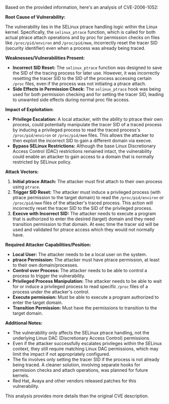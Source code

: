 Based on the provided information, here's an analysis of CVE-2006-1052:

**Root Cause of Vulnerability:**

The vulnerability lies in the SELinux ptrace handling logic within the Linux kernel. Specifically, the `selinux_ptrace` function, which is called for both actual ptrace attach operations and by proc for permission checks on files like `/proc/pid/environ` and `/proc/pid/mem`, incorrectly reset the tracer SID (security identifier) even when a process was already being traced.

**Weaknesses/Vulnerabilities Present:**

- **Incorrect SID Reset:** The `selinux_ptrace` function was designed to save the SID of the tracing process for later use. However, it was incorrectly resetting the tracer SID to the SID of the process accessing certain `/proc` files, even if the process was not initiating a ptrace attach.
- **Side Effects in Permission Check:** The `selinux_ptrace` hook was being used for both permission checking and for setting the tracer SID, leading to unwanted side effects during normal proc file access.

**Impact of Exploitation:**

- **Privilege Escalation:**  A local attacker, with the ability to ptrace their own process, could potentially manipulate the tracer SID of a traced process by inducing a privileged process to read the traced process's `/proc/pid/environ` or `/proc/pid/mem` files. This allows the attacker to then exploit the incorrect SID to gain a different domain via execve.
- **Bypass SELinux Restrictions:** Although the base Linux Discretionary Access Control (DAC) restrictions remained intact, the vulnerability could enable an attacker to gain access to a domain that is normally restricted by SELinux policy.

**Attack Vectors:**

1.  **Initial ptrace Attach:** The attacker must first attach to their own process using `ptrace`.
2.  **Trigger SID Reset:**  The attacker must induce a privileged process (with ptrace permission to the target domain) to read the `/proc/pid/environ` or `/proc/pid/mem` files of the attacker's traced process. This action will incorrectly reset the tracer SID to the SID of the privileged process.
3.  **Execve with Incorrect SID:** The attacker needs to execute a program that is authorized to enter the desired (target) domain and they need transition permission to that domain. At exec time the tracer sid will be used and validated for ptrace access which they would not normally have.

**Required Attacker Capabilities/Position:**

- **Local User:** The attacker needs to be a local user on the system.
- **ptrace Permission:** The attacker must have ptrace permission, at least to their own domain/processes.
- **Control over Process:** The attacker needs to be able to control a process to trigger the vulnerability.
- **Privileged Process Manipulation:** The attacker needs to be able to wait for or induce a privileged process to read specific `/proc` files of a process under the attacker's control.
- **Execute permission:** Must be able to execute a program authorized to enter the target domain.
- **Transition Permission:** Must have the permissions to transition to the target domain.

**Additional Notes:**

- The vulnerability only affects the SELinux ptrace handling, not the underlying Linux DAC (Discretionary Access Control) permissions.
- Even if the attacker successfully escalates privileges within the SELinux context, they still require matching Linux DAC permissions, which may limit the impact if not appropriately configured.
- The fix involves only setting the tracer SID if the process is not already being traced. A cleaner solution, involving separate hooks for permission checks and attach operations, was planned for future kernels.
- Red Hat, Avaya and other vendors released patches for this vulnerability.

This analysis provides more details than the original CVE description.